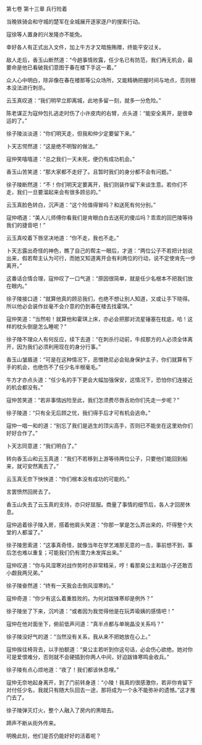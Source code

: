 第七卷 第十三章 兵行险着



当晚铁骑会和守城的楚军在全城展开逐家逐户的搜索行动。

寇徐等人置身的兴发隆亦不能免。

幸好各人有正式出入文件，加上牛方才又暗施贿赠，终能平安过关。

敌人走后，香玉山断然道：“今趟事情败露，任少名已有防范，我们再无机会，最要命是他已看破我们意图于春在楼下手这一着。”

众人心中明白，除非像在春在楼那等公众场所，又能精确把握时间与地点，否则根本没法进行刺杀。

云玉真叹道：“我们明早立即离城，此地多留一刻，就多一分危险。”

陈老谋正为寇仲包扎逃走时伤了小许皮肉的右臂，点头道：“能安全离开，是很幸运的了。”

徐子陵淡淡道：“你们明天走，但我和仲少定要留下来。”

卜天志愕然道：“这是绝不明智的做法。”

寇仲笑嘻嘻道：“总之我们一天未死，便仍有成功机会。”

香玉山苦笑道：“那大家都不走好了。且暂时我们的身分都不会有问题。”

徐子陵断然道：“不！你们明天定要离开，我们则装作留下来谈生意。若你们不走，我们一旦要溜起来会有很多顾忌的。”

云玉真脸色转白，沉声道：“这个险值得冒吗？和送死有何分别。”

寇仲哂道：“美人儿师傅你看我们是肯眼白白去送死的傻瓜吗？乖乖的回巴陵等待我们的捷音吧！”

云玉真咬着下唇坚决地道：“你不走，我也不走。”

卜天志露出奇怪的神色，瞧了自己的帮主一眼后，才道：“两位公子不若把计划说出来，假若帮主认为可行，而她又知道离开会有利两位的行动，说不定使肯先一步离开。”

这番话合情合理，寇仲叹了一口气道：“原因很简单，就是任少名根本不把我们放在眼内。”

徐子陵接口道：“就算他真的顾忌我们，也绝不想让别人知道，又或让手下晓得。所以他必会装作丝毫不会介意的仍到春在楼去找霍琪。”

寇仲笑道：“当然啦！就算他和霍琪上床，亦必会把那对流星锤塞在枕底，哈！这样的枕头倒是怎么睡呢？”

徐子陵不理众人有何反应，续下去道：“在刺杀行动前，牛叔那方的人必须全体离开，因为我们必须利用现在的身分行事。”

香玉山皱眉道：“可是在这种情况下，恶憎艳尼必会贴身保护主子，你们就算有下手的机会，也绝伤不了任少名半根毫毛。”

牛方才亦点头道：“任少名的手下更会大幅加强保安，这情况下，恐怕你们连接近的机会都没有。”

寇仲苦笑道：“若非事情凶险至此，我们怎须费尽唇舌劝你们先走一步呢？”

徐子陵道：“只有全无后顾之忧，我们得手后才可有机会逃命。”

寇仲一唱一和的道：“别忘了我们是逃生的顶尖高手，否则已不能坐在这里劝你们好好合作了。”

卜天志同意道：“我们明白了。”

转向香玉山和云玉真道：“我们不若移到上游等待两位公子，只要他们能回到船来，就可安然离去了。”

云玉真无奈下怏怏道：“你们根本没有成功的可能的。”

言罢愤然回房去了。

香玉山失去了云玉真的支持，亦只好屈服。商量了事情的细节后，各人才回房休息。

寇仲追着徐子陵入房，搭着他肩头笑道：“你那一掌是怎么弄出来的，吓得整个大堂的人都溜了。”

徐子陵思索道：“这事真奇怪，就像当年在学艺滩那无意的一击，事前想不到，事后怎也难以重复；可能我们仍有潜力未发挥出来。”

寇仲叹道：“你与风湿寒对战作势时亦非常精采，哼！看那臭公主和跋小子还敢否小觑我两兄弟。”

徐子陵奋然道：“终有一天我会击倒风湿寒的。”

寇仲奇道：“你少有这么着重胜败的。为何对跋锋寒却是例外？”

徐子陵坐了下来，沉吟道：“或者因为我觉得他是在玩弄瑜姨的感情吧！”

寇仲在他对面坐下，俯前低声问道：“真半点都与单琬晶没关系吗？”

徐子陵没好气的道：“当然没有关系，我从来不把她放在心上。”

寇仲挨往椅背去，以手拍额道：“臭公主若听到你这句话，必会伤心欲绝。她对你可是爱恨难分，否则就不会硬插到你两人中间，好迫跋锋寒鸣金收兵。”

徐子陵有点心烦地道：“夜了！我们都该休息哩。”

寇仲无奈地起身离开，到了门前转身道：“小陵！我真的很感激你，若非你肯留下对付任少名，我就只有随大队回去一途，那将成为一个永不能弥补的遗憾。”这才推门去了。

徐子陵弹灭灯火，整个人融入了房内的黑暗去。

蹄声不断从街外传来。

明晚此刻，他们是否仍能好好的活着呢？



